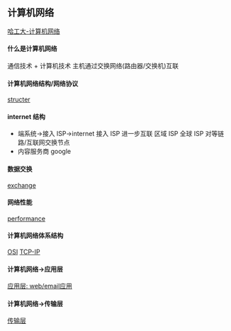 ## 计算机网络
[哈工大-计算机网络](https://www.bilibili.com/video/BV1Up411Z7hC)
#### 什么是计算机网络

通信技术 + 计算机技术
主机通过交换网络(路由器/交换机)互联

#### 计算机网络结构/网络协议

[structer](./structer.md)

#### internet 结构

- 端系统->接入 ISP->internet 接入 ISP 进一步互联 区域 ISP 全球 ISP 对等链路/互联网交换节点
- 内容服务商 google

#### 数据交换

[exchange](./network/exchange.md)

#### 网络性能

[performance](./network/performance)

#### 计算机网络体系结构
[OSI](./network/OSI.md)
[TCP-IP](./network/TCP-IP.md)

#### 计算机网络->应用层
[应用层: web/email应用](./network/appliction.md)

#### 计算机网络->传输层
[传输层](./network/transport.md)